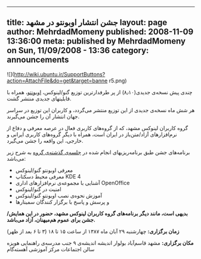 ----------
title: جشن انتشار اوبونتو در مشهد
layout: page
author: MehrdadMomeny
published: 2008-11-09 13:36:00
meta: published by MehrdadMomeny on Sun, 11/09/2008 - 13:36
category: announcements
----------
![](http://wiki.ubuntu.ir/SupportButtons?action=AttachFile&do=get&target=banne
r5.png)

چندی پیش نسخه‌ی جدیدی(۸٫۱۰) از پر طرفدارترین توزیع گنو/لینوکس،
[اوبونتو](http://www.ubuntu.com/)، همراه با قابلیتهای جدیدی منتشر گشت.

هر شش ماه نسخه‌ی جدیدی از این توزیع منتشر می‌گردد، و کاربران این توزیع در
سراسر جهان انتشار آن را جشن می‌گیرند.

گروه کاربران لینوکس مشهد، که از گروه‌های کاربری فعال در عرصه معرفی و دفاع از
نرم‌افزارهای آزاد/متن‌باز در ایران است، همراه با دیگر گروه‌های کاربری ایرانی و
خارجی، این واقعه را جشن می‌گیرد.

<!--more-->

برنامه‌های جشن طبق برنامه‌ریزیهای انجام شده در [جلسه‌ی گذشته‌ی
گروه](http://mashhadlug.org/node/39) به شرح زیر می‌باشد:

  * معرفی اوبونتو گنو/لینوکس
  * معرفی محیط دسکتاپ KDE 4
  *  آشنایی با مجموعه‌ی نرم‌افزارهای اداری OpenOffice
  * امنیت در گنو/لینوکس
  * آموزش نحوه‌ی نصب اوبونتو گنو/لینوکس
  * و پرسش و پاسخ با برگزار کنندگان سمینارها

**بدیهی است، مانند دیگر برنامه‌های گروه کاربران لینوکس مشهد، حضور در این همایش/جشن برای عموم هم‌میهنان، آزاد می‌باشد.**



**زمان برگزاری:** چهارشنبه ۲۹ آبان ماه ۱۳۸۷ از ساعت ۱۵ تا ۱۸ (۳ تا ۶ بعد از ظهر)

**مکان برگزاری:** مشهد قاسم‌آباد بولوار اندیشه اندیشه‌ی ۹ جنب مدرسه‌ی راهنمایی هویزه سالن اجتماعات مرکز آموزشی آهسته‌گام

